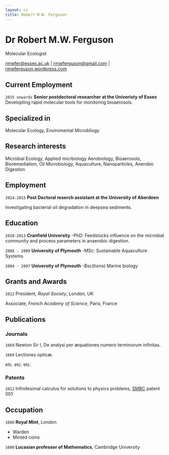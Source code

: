 ```yaml
---
layout: cv
title: Robert M.W. Ferguson
---
```

# Dr Robert M.W. Ferguson
Molecular Ecologist

<div id="webaddress">
<a href="rmwfer@essex.ac.uk">rmwfer@essex.ac.uk</a>
| <a href="rmwferguson@gmail.com">rmwferguson@gmail.com</a>
  | <a href="https://rmwferguson.wordpress.com/">rmwferguson.wordpress.com</a>
</div>

## Current Employment

`2015 onwards`
__Senior postdoctoral researcher at the Univeristy of Essex__
Developting rapid molecular tools
for monitoring bioaerosols. 

## Specialized in

Molecular Ecology, Enviromental Microbilogy

## Research interests

Microbial Ecology, Applied micrbiology Aerobiology, Bioaerosols, Bioremediation, Oil Microbiology, Aquaculture, Nanoparticles, Anerobic Digestion

## Employment

`2014-2015`
__Post Doctoral reserch assistant at the University of Aberdeen__

Investigating bacterial oil degradation in deepsea sediments.

## Education 

`2010-2013`
__Cranfield University__
-PhD: Feedstocks influence on the microbial community and process parameters in anaerobic digestion.

`2008 - 2009`
__University of Plymouth__
-MSc: Sustainable Aquaculture Systems

`2004 - 2007`
__University of Plymouth__
-Bsc(hons) Marine biology


## Grants and Awards

`2012`
President, *Royal Society*, London, UK

Associate, *French Academy of Science*, Paris, France



## Publications

<!-- A list is also available [online](http://scholar.google.co.uk/citations?user=LTOTl0YAAAAJ) -->

### Journals

`1669`
Newton Sir I, De analysi per æquationes numero terminorum infinitas. 

`1669`
Lectiones opticæ.

etc. etc. etc.

### Patents

`2012`
Infinitesimal calculus for solutions to physics problems, [SMBC](http://www.techdirt.com/articles/20121011/09312820678/if-patents-had-been-around-time-newton.shtml) patent 001


## Occupation

`1600`
__Royal Mint__, London

- Warden
- Minted coins

`1600`
__Lucasian professor of Mathematics__, Cambridge University



<!-- ### Footer

Last updated: May 2013 -->


